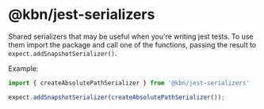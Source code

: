 # @kbn/jest-serializers

Shared serializers that may be useful when you're writing jest tests. To use them import the package and call one of the functions, passing the result to `expect.addSnapshotSerializer()`.

Example:

```ts
import { createAbsolutePathSerializer } from '@kbn/jest-serializers'

expect.addSnapshotSerializer(createAbsolutePathSerializer());
```